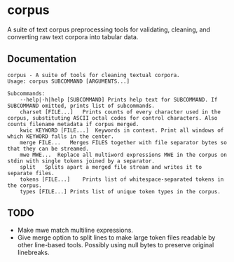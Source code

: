 # corpus
A suite of text corpus preprocessing tools for validating, cleaning, and converting raw text corpora into tabular data.

## Documentation
```
corpus - A suite of tools for cleaning textual corpora. 
Usage: corpus SUBCOMMAND [ARGUMENTS...]

Subcommands:
	--help|-h|help [SUBCOMMAND]	Prints help text for SUBCOMMAND. If SUBCOMMAND omitted, prints list of subcommands.
	charset [FILE...]	Prints counts of every character used in the corpus, substituting ASCII octal codes for control characters. Also counts filename metadata if corpus merged.
	kwic KEYWORD [FILE...]	Keywords in context. Print all windows of which KEYWORD falls in the center.
	merge FILE...	Merges FILES together with file separator bytes so that they can be streamed.
	mwe MWE...	Replace all multiword expressions MWE in the corpus on stdin with single tokens joined by a separator.
	split 	Splits apart a merged file stream and writes it to separate files.
	tokens [FILE...]	Prints list of whitespace-separated tokens in the corpus.
	types [FILE...]	Prints list of unique token types in the corpus.
```
## TODO
- Make mwe match multiline expressions.
- Give merge option to split lines to make large token files readable by other line-based tools. Possibly using null bytes to preserve original linebreaks.
